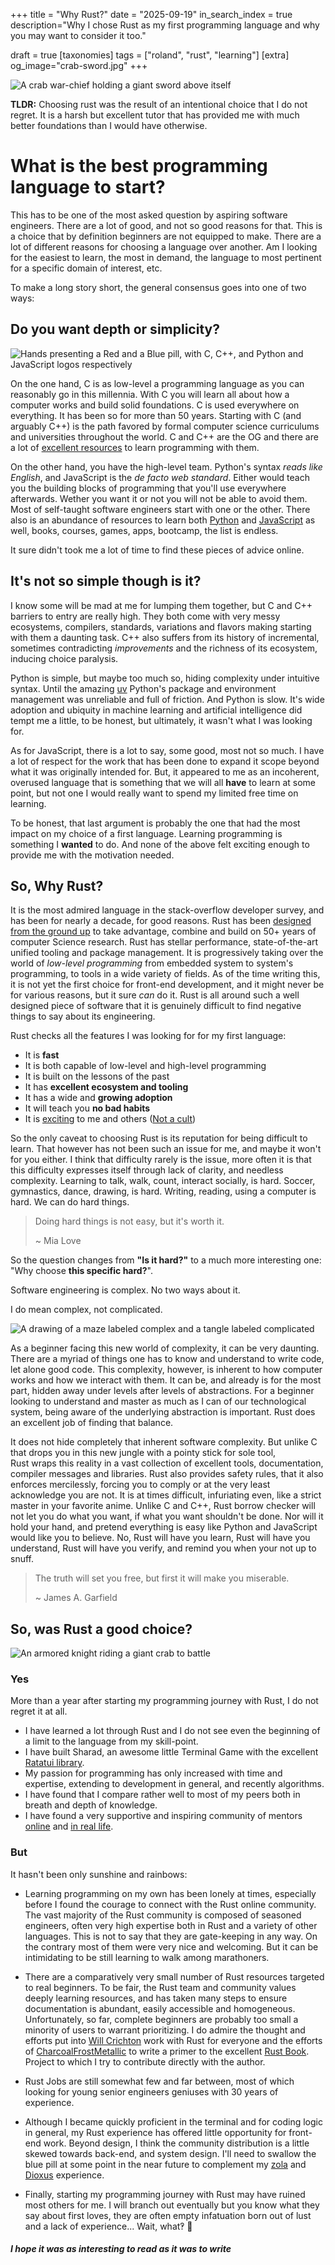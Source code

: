 +++
title = "Why Rust?"
date = "2025-09-19"
in_search_index = true
description="Why I chose Rust as my first programming language and why you may want to consider it too."

draft = true
[taxonomies]
tags = ["roland", "rust", "learning"]
[extra]
og_image="crab-sword.jpg"
+++

![](crab-sword.jpg "A crab war-chief holding a giant sword above itself")

**TLDR:** Choosing rust was the result of an intentional choice that I do not regret. It is a harsh but excellent tutor that has provided me with much better foundations than I would have otherwise.

<!-- more -->

# What is the best programming language to start?

This has to be one of the most asked question by aspiring software engineers.
There are a lot of good, and not so good reasons for that.
This is a choice that by definition beginners are not equipped to make.
There are a lot of different reasons for choosing a language over another.
Am I looking for the easiest to learn, the most in demand, the language to most pertinent for a specific domain of interest, etc.

To make a long story short, the general consensus goes into one of two ways:

## Do you want depth or simplicity?

![](pills.png "Hands presenting a Red and a Blue pill, with C, C++, and Python and JavaScript logos respectively")

On the one hand, C is as low-level a programming language as you can reasonably go in this millennia.
With C you will learn all about how a computer works and build solid foundations.
C is used everywhere on everything. It has been so for more than 50 years.
Starting with C (and arguably C++) is the path favored by formal computer science curriculums and universities throughout the world.
C and C++ are the OG and there are a lot of [excellent resources](https://github.com/iczelia/C-Learning-Resources "Resources to learn C") to learn programming with them.

On the other hand, you have the high-level team.
Python's syntax _reads like English_, and JavaScript is the _de facto web standard_.
Either would teach you the building blocks of programming that you'll use everywhere afterwards.
Wether you want it or not you will not be able to avoid them.
Most of self-taught software engineers start with one or the other.
There also is an abundance of resources to learn both [Python](https://wiki.python.org/moin/BeginnersGuide/Programmers "Resources to learn Python") and [JavaScript](https://www.learn-js.org/ "Resources to learn JavaScript") as well, books, courses, games, apps, bootcamp, the list is endless.

It sure didn't took me a lot of time to find these pieces of advice online.

## It's not so simple though is it?

I know some will be mad at me for lumping them together, but C and C++ barriers to entry are really high.
They both come with very messy ecosystems, compilers, standards, variations and flavors making starting with them a daunting task.
C++ also suffers from its history of incremental, sometimes contradicting _improvements_ and the richness of its ecosystem, inducing choice paralysis.

Python is simple, but maybe too much so, hiding complexity under intuitive syntax.
Until the amazing [uv](https://docs.astral.sh/uv/ "uv documentation") Python's package and environment management was unreliable and full of friction.
And Python is slow.
It's wide adoption and ubiquity in machine learning and artificial intelligence did tempt me a little, to be honest, but ultimately, it wasn't what I was looking for.

As for JavaScript, there is a lot to say, some good, most not so much.
I have a lot of respect for the work that has been done to expand it scope beyond what it was originally intended for.
But, it appeared to me as an incoherent, overused language that is something that we will all **have** to learn at some point, but not one I would really want to spend my limited free time on learning.

To be honest, that last argument is probably the one that had the most impact on my choice of a first language.
Learning programming is something I **wanted** to do. And none of the above felt exciting enough to provide me with the motivation needed.

## So, Why Rust?

It is the most admired language in the stack-overflow developer survey, and has been for nearly a decade, for good reasons.
Rust has been [designed from the ground up](https://youtu.be/k_-6KI3m31M?si=_aI_yIPFNzM1y5k_&t=1215 "How Rust Won by Raph Levien") to take advantage, combine and build on 50+ years of computer Science research.
Rust has stellar performance, state-of-the-art unified tooling and package management.
It is progressively taking over the world of _low-level programming_ from embedded system to system's programming, to tools in a wide variety of fields.
As of the time writing this, it is not yet the first choice for front-end development, and it might never be for various reasons, but it sure _can_ do it.
Rust is all around such a well designed piece of software that it is genuinely difficult to find negative things to say about its engineering.

Rust checks all the features I was looking for for my first language:

- It is **fast**
- It is both capable of low-level and high-level programming
- It is built on the lessons of the past
- It has **excellent ecosystem and tooling**
- It has a wide and **growing adoption**
- It will teach you **no bad habits**
- It is [exciting](https://youtube.com/playlist?list=PLZaoyhMXgBzoM9bfb5pyUOT3zjnaDdSEP&si=zo3MONviW91e9HX5 "No Boilerplate Playlist on Rust") to me and others ([Not a cult](/img/rust-cult.webp))

So the only caveat to choosing Rust is its reputation for being difficult to learn.
That however has not been such an issue for me, and maybe it won't for you either.
I think that difficulty rarely is the issue, more often it is that this difficulty expresses itself through lack of clarity, and needless complexity.
Learning to talk, walk, count, interact socially, is hard.
Soccer, gymnastics, dance, drawing, is hard.
Writing, reading, using a computer is hard.
We can do hard things.

> Doing hard things is not easy, but it's worth it.
>
> ~ Mia Love

So the question changes from **"Is it hard?"** to a much more interesting one: "Why choose **this specific hard?**".

Software engineering is complex. No two ways about it.

I do mean complex, not complicated.

![](complex-complicated.png "A drawing of a maze labeled complex and a tangle labeled complicated")

As a beginner facing this new world of complexity, it can be very daunting.
There are a myriad of things one has to know and understand to write code, let alone good code.
This complexity, however, is inherent to how computer works and how we interact with them.
It can be, and already is for the most part, hidden away under levels after levels of abstractions.
For a beginner looking to understand and master as much as I can of our technological system, being aware of the underlying abstraction is important.
Rust does an excellent job of finding that balance.

It does not hide completely that inherent software complexity.
But unlike C that drops you in this new jungle with a pointy stick for sole tool, \
Rust wraps this reality in a vast collection of excellent tools, documentation, compiler messages and libraries.
Rust also provides safety rules, that it also enforces mercilessly, forcing you to comply or at the very least acknowledge you are not.
It is at times difficult, infuriating even, like a strict master in your favorite anime.
Unlike C and C++, Rust borrow checker will not let you do what you want, if what you want shouldn't be done.
Nor will it hold your hand, and pretend everything is easy like Python and JavaScript would like you to believe.
No, Rust will have you learn, Rust will have you understand, Rust will have you verify, and remind you when your not up to snuff.

> The truth will set you free, but first it will make you miserable.
>
> ~ James A. Garfield

## So, was Rust a good choice?

![](crab-riding.jpg "An armored knight riding a giant crab to battle")

### Yes

More than a year after starting my programming journey with Rust, I do not regret it at all.

- I have learned a lot through Rust and I do not see even the beginning of a limit to the language from my skill-point.
- I have built Sharad, an awesome little Terminal Game with the excellent [Ratatui library](https://ratatui.rs/ "Ratatui.rs website").
- My passion for programming has only increased with time and expertise, extending to development in general, and recently algorithms.
- I have found that I compare rather well to most of my peers both in breath and depth of knowledge.
- I have found a very supportive and inspiring community of mentors [online](https://orhun.dev "Orhun Parmaksız") and [in real life](https://umami.orhun.dev "Tokyo Rust Meetup").

### But

It hasn't been only sunshine and rainbows:

- Learning programming on my own has been lonely at times, especially before I found the courage to connect with the Rust online community.
  The vast majority of the Rust community is composed of seasoned engineers, often very high expertise both in Rust and a variety of other languages.
  This is not to say that they are gate-keeping in any way.
  On the contrary most of them were very nice and welcoming.
  But it can be intimidating to be still learning to walk among marathoners.
- There are a comparatively very small number of Rust resources targeted to real beginners.
  To be fair, the Rust team and community values deeply learning resources, and has taken many steps to ensure documentation is abundant, easily accessible and homogeneous.
  Unfortunately, so far, complete beginners are probably too small a minority of users to warrant prioritizing.
  I do admire the thought and efforts put into [Will Crichton](https://www.youtube.com/watch?v=R0dP-QR5wQo "Rust for Everyone on Jane Street") work with Rust for everyone and the efforts of [CharcoalFrostMetallic](https://github.com/charcoalfrostmetallic/starter_book "Rust Starter Book") to write a primer to the excellent [Rust Book](https://rust-book.cs.brown.edu/ "The Rust Book").
  Project to which I try to contribute directly with the author.

- Rust Jobs are still somewhat few and far between, most of which looking for young senior engineers geniuses with 30 years of experience.

- Although I became quickly proficient in the terminal and for coding logic in general, my Rust experience has offered little opportunity for front-end work.
  Beyond design, I think the community distribution is a little skewed towards back-end, and system design.
  I'll need to swallow the blue pill at some point in the near future to complement my [zola](https://www.getzola.org/ "Zola Website") and [Dioxus](https://dioxuslabs.com/ "Dioxus Website") experience.
- Finally, starting my programming journey with Rust may have ruined most others for me.
  I will branch out eventually but you know what they say about first loves, they are often empty infatuation born out of lust and a lack of experience... Wait, what‽ 🫢

##### I hope it was as interesting to read as it was to write
